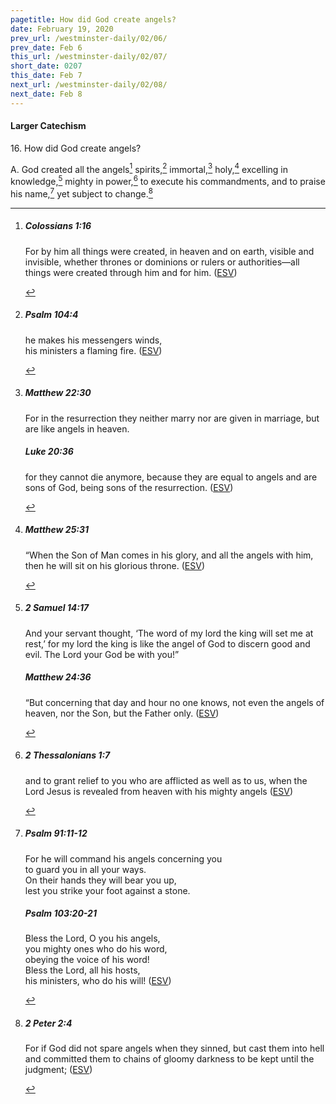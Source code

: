 ```yaml
---
pagetitle: How did God create angels?
date: February 19, 2020
prev_url: /westminster-daily/02/06/
prev_date: Feb 6
this_url: /westminster-daily/02/07/
short_date: 0207
this_date: Feb 7
next_url: /westminster-daily/02/08/
next_date: Feb 8
---
```


#### Larger Catechism

16\. How did God create angels?

A. God created all the angels[^fnref:wlc1] spirits,[^fnref:wlc2] immortal,[^fnref:wlc3] holy,[^fnref:wlc4] excelling in knowledge,[^fnref:wlc5] mighty in power,[^fnref:wlc6] to execute his commandments, and to praise his name,[^fnref:wlc7] yet subject to change.[^fnref:wlc8]


[^fnref:wlc1]: <div class="esv"><h5>Colossians 1:16</h5> <div class="esv-text"><p id="p51001016.01-1">For by him all things were created, in heaven and on earth, visible and invisible, whether thrones or dominions or rulers or authorities&#8212;all things were created through him and for him.  (<a href="http://www.esv.org" class="copyright">ESV</a>)</p> </div> </div>

[^fnref:wlc2]: <div class="esv"><h5>Psalm 104:4</h5> <div class="esv-text"><div class="block-indent"> <p class="line-group" id="p19104004.01-1">he makes his messengers winds,<br /> <span class="indent"></span>his ministers a flaming fire.  (<a href="http://www.esv.org" class="copyright">ESV</a>)</p> </div> </div> </div>

[^fnref:wlc3]: <div class="esv"><h5>Matthew 22:30</h5> <div class="esv-text"><p id="p40022030.01-1"><span class="woc">For in the resurrection they neither marry nor are given in marriage, but are like angels in heaven.</span></p> </div><h5>Luke 20:36</h5> <div class="esv-text"><p id="p42020036.01-2"><span class="woc">for they cannot die anymore, because they are equal to angels and are sons of God, being sons of the resurrection.</span>  (<a href="http://www.esv.org" class="copyright">ESV</a>)</p> </div> </div>

[^fnref:wlc4]: <div class="esv"><h5>Matthew 25:31</h5> <div class="esv-text"> <p id="p40025031.04-1"><span class="woc">&#8220;When the Son of Man comes in his glory, and all the angels with him, then he will sit on his glorious throne.</span>  (<a href="http://www.esv.org" class="copyright">ESV</a>)</p> </div> </div>

[^fnref:wlc5]: <div class="esv"><h5>2 Samuel 14:17</h5> <div class="esv-text"><p id="p10014017.01-1">And your servant thought, &#8216;The word of my lord the king will set me at rest,&#8217; for my lord the king is like the angel of God to discern good and evil. The <span class="small-caps">Lord</span> your God be with you!&#8221;</p> </div><h5>Matthew 24:36</h5> <div class="esv-text"> <p id="p40024036.08-2"><span class="woc">&#8220;But concerning that day and hour no one knows, not even the angels of heaven, nor the Son, but the Father only.</span>  (<a href="http://www.esv.org" class="copyright">ESV</a>)</p> </div> </div>

[^fnref:wlc6]: <div class="esv"><h5>2 Thessalonians 1:7</h5> <div class="esv-text"><p id="p53001007.01-1">and to grant relief to you who are afflicted as well as to us, when the Lord Jesus is revealed from heaven with his mighty angels  (<a href="http://www.esv.org" class="copyright">ESV</a>)</p> </div> </div>

[^fnref:wlc7]: <div class="esv"><h5>Psalm 91:11-12</h5> <div class="esv-text"><div class="block-indent"> <p class="line-group" id="p19091011.01-1">For he will command his angels concerning you<br /> <span class="indent"></span>to guard you in all your ways.<br />  On their hands they will bear you up,<br /> <span class="indent"></span>lest you strike your foot against a stone.</p> </div> </div><h5>Psalm 103:20-21</h5> <div class="esv-text"><div class="block-indent"> <p class="line-group" id="p19103020.01-2">Bless the <span class="small-caps">Lord</span>, O you his angels,<br /> <span class="indent"></span>you mighty ones who do his word,<br /> <span class="indent"></span>obeying the voice of his word!<br />  Bless the <span class="small-caps">Lord</span>, all his hosts,<br /> <span class="indent"></span>his ministers, who do his will!  (<a href="http://www.esv.org" class="copyright">ESV</a>)</p> </div> </div> </div>

[^fnref:wlc8]: <div class="esv"><h5>2 Peter 2:4</h5> <div class="esv-text"><p id="p61002004.01-1">For if God did not spare angels when they sinned, but cast them into hell and committed them to chains of gloomy darkness to be kept until the judgment;  (<a href="http://www.esv.org" class="copyright">ESV</a>)</p> </div> </div>

